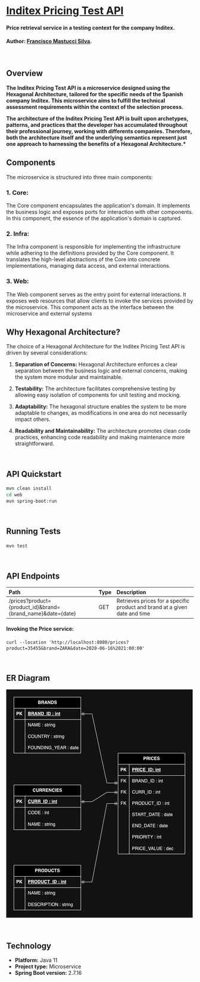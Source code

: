 <br>

# [Inditex Pricing Test API](https://github.com/franmastucci/inditex-pricing-test-api)
#### Price retrieval service in a testing context for the company Inditex.
#### Author: [Francisco Mastucci Silva](https://www.linkedin.com/in/franmastucci/).

<br>

## Overview

<b>The Inditex Pricing Test API is a microservice designed using the Hexagonal Architecture, tailored for the specific needs of the Spanish company Inditex. This microservice aims to fulfill the technical assessment requirements within the context of the selection process.

The architecture of the Inditex Pricing Test API is built upon archetypes, patterns, and practices that the developer has accumulated throughout their professional journey, working with differents companies. Therefore, both the architecture itself and the underlying semantics represent just one approach to harnessing the benefits of a Hexagonal Architecture.*
</b>
<br>

## Components
The microservice is structured into three main components:


### 1. Core:

The Core component encapsulates the application's domain. It implements the business logic and exposes ports for interaction with other components. In this component, the essence of the application's domain is captured.


### 2. Infra:

The Infra component is responsible for implementing the infrastructure while adhering to the definitions provided by the Core component. It translates the high-level abstractions of the Core into concrete implementations, managing data access, and external interactions.

### 3. Web:
The Web component serves as the entry point for external interactions. It exposes web resources that allow clients to invoke the services provided by the microservice. This component acts as the interface between the microservice and external systems


## Why Hexagonal Architecture?
The choice of a Hexagonal Architecture for the Inditex Pricing Test API is driven by several considerations:


1. **Separation of Concerns:**
   Hexagonal Architecture enforces a clear separation between the business logic and external concerns, making the system more modular and maintainable.

2. **Testability:**
   The architecture facilitates comprehensive testing by allowing easy isolation of components for unit testing and mocking.

3. **Adaptability:**
   The hexagonal structure enables the system to be more adaptable to changes, as modifications in one area do not necessarily impact others.

4. **Readability and Maintainability:**
   The architecture promotes clean code practices, enhancing code readability and making maintenance more straightforward.

<br>

## API Quickstart

```bash
mvn clean install
cd web
mvn spring-boot:run
```
<br>

## Running Tests

```bash
mvn test
```
<br>


## API Endpoints
| Path                                                        | Type | Description                                                 |
|:------------------------------------------------------------|:-----|:------------------------------------------------------------|
| /prices?product={product_id}&brand={brand_name}&date={date} | GET  | Retrieves prices for a specific product and brand at a given date and time |
#### Invoking the Price service:
```curl
curl --location 'http://localhost:8080/prices?product=35455&brand=ZARA&date=2020-06-16%2021:00:00'
```

<br>


## ER Diagram

![](web/etc/images/prices_model.png)

<br>

## Technology
* **Platform:** Java 11
* **Project type:** Microservice
* **Spring Boot version:** 2.7.16
  <br><br>
